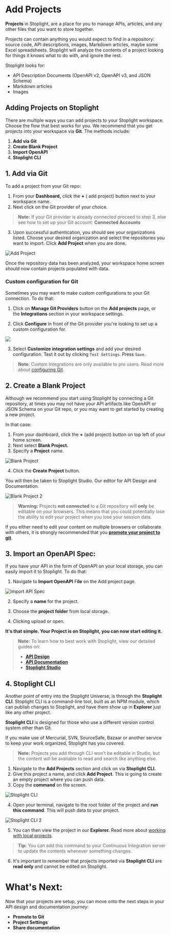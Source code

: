 # Add Projects

**Projects** in Stoplight, are a place for you to manage APIs, articles, and any other files that you want to store together.

Projects can contain anything you would expect to find in a repository: source code, API descriptions, images, Markdown articles, maybe some Excel spreadsheets. Stoplight will analyze the contents of a project looking for things it knows what to do with, and ignore the rest.

Stoplight looks for:

- API Description Documents (OpenAPI v2, OpenAPI v3, and JSON Schema)
- Markdown articles
- Images

## Adding Projects on Stoplight

There are multiple ways you can add projects to your Stoplight workspace. Choose the flow that best works for you. We recommend that you get projects into your workspace via **Git**. The methods include: 

1. **Add via Git** 
2. **Create Blank Project**
3. **Import OpenAPI**
4. **Stoplight CLI**

## 1. **Add via Git**

To add a project from your Git repo: 

1. From your **Dashboard,** click the **+** ( add project) button next to your workspace name. 
2. Next click on the Git provider of your choice. 

> **Note:** If your Git provider is already connected proceed to step 3, else see how to set up your Git account:  **Connected Accounts**

3. Upon successful authentication, you should see your organizations listed. Choose your desired organization and select the repositories you want to import. Click **Add Project** when you are done. 

![Add Project](assets/images/ad1.gif)

Once the repository data has been analyzed, your workspace home screen should now contain projects populated with data.

### **Custom configuration for Git**

Sometimes you may want to make custom configurations to your Git connection. To do that:

1. Click on **Manage Git Providers** button on the **Add projects** page, or the **Integrations** section in your workspace settings.

2. Click **Configure** in front of the Git provider you're looking to set up a custom configuration for.

![](../assets/images/Ad2.png)

3. Select **Customize integration settings** and add your desired configuration. Test it out by clicking `Test Settings`. Press `Save`. 

> **Note**: Custom Integrations are only available to pro users. Read more about [configuring Git](https://meta.stoplight.io/docs/platform/2.-workspaces/configure-git/a.configuring-git.md).

## 2. Create a Blank Project

Although we recommend you start using Stoplight by connecting a Git repository, at times you may not have your API artifacts like OpenAPI or JSON Schema on your Git repo, or you may want to get started by creating a new project.

 In that case: 

1. From your dashboard, click the **+** (add project) button on top left of your home screen. 
2. Next select **Blank Project.** 
3. Specify a **Project** name. 

![Blank Project](../assets/images/BlankProject.png)

  4. Click the **Create Project** button. 

You will then be taken to Stoplight Studio. Our editor for API Design and Documentation. 

![Blank Project 2](../assets/images/BlankProject2.png)

> **Warning:** Projects **not connected** to a Git repository will **only** be editable on your browsers. This means that you could potentially lose the ability to edit your project when you lose your session data.

If you either need to edit your content on multiple browsers or collaborate with others, it is strongly recommended that you [**promote your project to git**](https://meta.stoplight.io/docs/platform/2.-workspaces/configure-git/a.configuring-git.md).

## 3. Import an OpenAPI Spec:

If you have your API in the form of OpenAPI on your local storage, you can easily import it to Stoplight. To do that: 

1. Navigate to **Import OpenAPI** F**ile** on the Add project page. 

![Import API Spec](../assets/images/ImportSpec1.png)

  2. Specify a **name** for the project. 

  3. Choose the **project folder** from local storage. 

  4. Clicking upload or open. 

**It's that simple. Your Project is on Stoplight, you can now start editing it.** 

> **Note:** To learn how to best work with Stoplight, view our detailed guides on: 
> * [**API Design**](https://meta.stoplight.io/docs/studio/docs/Design-and-Modeling/01-getting-started.md) 
> * [**API Documentation**](https://meta.stoplight.io/docs/studio/docs/Documentation/01-getting-started.md)
> * [**Stoplight Studio**](https://meta.stoplight.io/docs/studio/README.md)

## 4. Stoplight CLI

Another point of entry into the Stoplight Universe, is through the **Stoplight CLI**. Stoplight CLI is a command-line tool, built as an NPM module, which can publish changes to Stoplight, and have them show up in **Explorer** just like any other project. 

**Stoplight CLI** is designed for those who use a different version control system other than Git. 

If you make use of Mercurial, SVN, SourceSafe, Bazaar or another service to keep your work organized, Stoplight has you covered.

> **Note:** Projects you add through CLI won't be editable in Studio, but the content will be available to read and search like anything else. 

1. Navigate to the **Add Projects** section and click on via **Stoplight CLI.**
2. Give this project a name, and click **Add Project**. This is going to create an empty project where you can  push data.
3. Copy the **command** on the screen.

![Stoplight CLI](../assets/images/CLI1.png)

4.  Open your terminal, navigate to the root folder of the project and **run this command**. This will push data to your project. 

![Stoplight CLI 2](../assets/images/CLI2.png)

5. You can then view the project in our **Explorer.** Read more about [working with local projects](https://meta.stoplight.io/docs/platform/2.-workspaces/f.working-with-local-projects.md).

> **Tip:** You can add this command to your Continuous Integration server to update the contents whenever something changes.

6. It's important to remember that projects imported via **Stoplight CLI** are **read only** and cannot be edited on Stoplight. 

# **What's Next:**

Now that your projects are setup, you can move onto the next steps in your API design and documentation journey: 

- **Promote to Git**
- **Project Settings**
- **Share documentation**